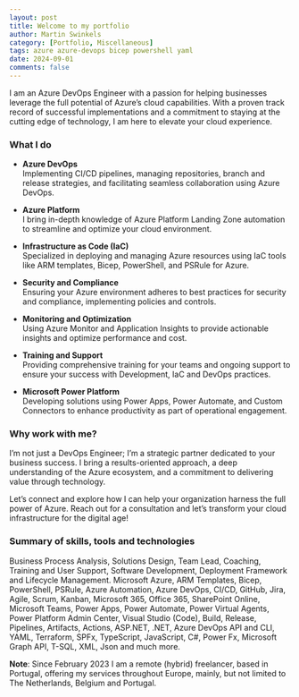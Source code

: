 ```yaml
---
layout: post
title: Welcome to my portfolio
author: Martin Swinkels
category: [Portfolio, Miscellaneous]
tags: azure azure-devops bicep powershell yaml
date: 2024-09-01
comments: false
---
```


I am an Azure DevOps Engineer with a passion for helping businesses leverage the full potential of Azure’s cloud capabilities. With a proven track record of successful implementations and a commitment to staying at the cutting edge of technology, I am here to elevate your cloud experience.

### What I do

- **Azure DevOps**  
  Implementing CI/CD pipelines, managing repositories, branch and release strategies, and facilitating seamless collaboration using Azure DevOps.

- **Azure Platform**  
  I bring in-depth knowledge of Azure Platform Landing Zone automation to streamline and optimize your cloud environment.

- **Infrastructure as Code (IaC)**  
  Specialized in deploying and managing Azure resources using IaC tools like ARM templates, Bicep, PowerShell, and PSRule for Azure.

- **Security and Compliance**  
  Ensuring your Azure environment adheres to best practices for security and compliance, implementing policies and controls.

- **Monitoring and Optimization**  
  Using Azure Monitor and Application Insights to provide actionable insights and optimize performance and cost.

<!-- 
- **Automation and Orchestration**  
  Automating repetitive tasks and orchestrating complex workflows using Azure Automation, Logic Apps, and Azure Functions.
-->

<!--
 - **Custom Development**  
  Building and deploying custom applications and services on Azure, leveraging Azure App Services, Azure Functions, and API Management.
-->

- **Training and Support**  
  Providing comprehensive training for your teams and ongoing support to ensure your success with Development, IaC and DevOps practices.

- **Microsoft Power Platform**  
  Developing solutions using Power Apps, Power Automate, and Custom Connectors to enhance productivity as part of operational engagement.

### Why work with me?

I’m not just a DevOps Engineer; I’m a strategic partner dedicated to your business success. I bring a results-oriented approach, a deep understanding of the Azure ecosystem, and a commitment to delivering value through technology.

Let’s connect and explore how I can help your organization harness the full power of Azure. Reach out for a consultation and let’s transform your cloud infrastructure for the digital age!

<!--
### Most recent certifications

<img alt="power platform consultant" src="https://msc365.eu/assets/img/microsoft-power-platform-consultant.png" width="96"> <img alt="power platform developer" src="https://msc365.eu/assets/img/microsoft-power-platform-developer.png" width="96"> <img alt="microsoft365 developer" src="https://msc365.eu/assets/img/microsoft365-developer.png" width="96">  

<img alt="security compliance identity" src="https://msc365.eu/assets/img/microsoft-security-compliance-and-identity.png" width="96">

Expired certifications
<img src="https://msc365.eu/assets/img/microsoft365-teams-administrator.png" width="96">

<small>Verify on [Credly](https://credly.com/users/mccmswinkels)</small>  
-->

### Summary of skills, tools and technologies

Business Process Analysis, Solutions Design, Team Lead, Coaching, Training and User Support, Software Development, Deployment Framework and Lifecycle Management. Microsoft Azure, ARM Templates, Bicep, PowerShell, PSRule, Azure Automation, Azure DevOps, CI/CD, GitHub, Jira, Agile, Scrum, Kanban, Microsoft 365, Office 365, SharePoint Online, Microsoft Teams, Power Apps, Power Automate, Power Virtual Agents, Power Platform Admin Center, Visual Studio (Code), Build, Release, Pipelines, Artifacts, Actions, ASP.NET, .NET, Azure DevOps API and CLI, YAML, Terraform, SPFx, TypeScript, JavaScript, C#, Power Fx, Microsoft Graph API, T-SQL, XML, Json and much more.

<div class="important">
    <p><strong>Note</strong>: Since February 2023 I am a remote (hybrid) freelancer, based in Portugal, offering my services throughout Europe, mainly, but not limited to The Netherlands, Belgium and Portugal.</p>
</div>

<!--
For more instructions head over to the [Jekyll Now repository](https://github.com/barryclark/jekyll-now) on GitHub.
-->
